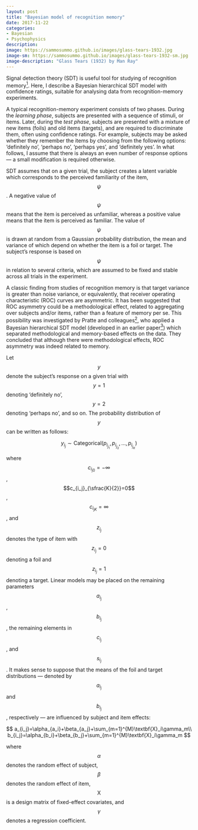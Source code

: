 ```yaml
---
layout: post
title: "Bayesian model of recognition memory"
date: 2017-11-22
categories:
- Bayesian
- Psychophysics
description:
image: https://sammosummo.github.io/images/glass-tears-1932.jpg
image-sm: https://sammosummo.github.io/images/glass-tears-1932-sm.jpg
image-description: "Glass Tears (1932) by Man Ray"
---
```

Signal detection theory (SDT) is useful tool for studying of recognition memory[<sup>1</sup>]. Here, I describe a Bayesian hierarchical SDT model with confidence ratings, suitable for analysing data from recognition-memory experiments.

[<sup>1</sup>]: https://www.ncbi.nlm.nih.gov/pubmed/4867890 "Kintsch, W. (1967). Memory and decision aspects of recognition learning. Psychological Review, 74(6), 496–504."

A typical recognition-memory experiment consists of two phases. During the *learning phase*, subjects are presented with a sequence of stimuli, or items. Later, during the *test phase*, subjects are presented with a mixture of new items (foils) and old items (targets), and are required to discriminate them, often using confidence ratings. For example, subjects may be asked whether they remember the items by choosing from the following options: ‘definitely no’, ‘perhaps no’, ‘perhaps yes’, and ‘definitely yes’. In what follows, I assume that there is always an even number of response options — a small modification is required otherwise.

SDT assumes that on a given trial, the subject creates a latent variable which corresponds to the perceived familiarity of the item, $$\psi$$. A negative value of $$\psi$$ means that the item is perceived as unfamiliar, whereas a positive value means that the item is perceived as familiar. The value of $$\psi$$ is drawn at random from a Gaussian probability distribution, the mean and variance of which depend on whether the item is a foil or target. The subject’s response is based on $$\psi$$ in relation to several criteria, which are assumed to be fixed and stable across all trials in the experiment.

A classic finding from studies of recognition memory is that target variance is greater than noise variance, or equivalently, that receiver operating characteristic (ROC) curves are asymmetric. It has been suggested that ROC asymmetry could be a methodological effect, related to aggregating over subjects and/or items, rather than a feature of memory per se. This possibility was investigated by Pratte and colleagues[<sup>2</sup>], who applied a Bayesian hierarchical SDT model (developed in an earlier paper[<sup>3</sup>]) which separated methodological and memory-based effects on the data. They concluded that although there were methodological effects, ROC asymmetry was indeed related to memory.

[<sup>2</sup>]: https://doi.org/10.1037/a0017682 "Pratte, M. S., Rouder, J. N., & Morey, R. D., (2010). Separating mnemonic process from participant and item effects in the assessment of ROC asymmetries. Journal of Experimental Psychology: Learning, Memory, and Cognition, 36(1), 224–232."

[<sup>3</sup>]: https://doi.org/10.1016/j.jmp.2008.02.001 "Morey, R. D., Pratte, M. S., & Rouder, J. N. (2008). Problematic effects of aggregation in zROC analysis and a hierarchical modeling solution. Journal of Mathematical Psychology, 52, 376–388."

Let $$y$$ denote the subject’s response on a given trial with $$y =1$$ denoting ‘definitely no’, $$y=2$$ denoting ‘perhaps no’, and so on. The probability distribution of $$y$$ can be written as follows: 

$$
y_{i_j}\sim\textrm{Categorical}\left(p_{i_{j_1}},p_{i_{j_2}},\dots{},p_{i_{j_K}}\right)
$$

where $$c_{i_j}_0=-\infty$$, $$c_{i_j}_{\sfrac{K}{2}}=0$$, $$c_{i_j}_K=\infty$$, and $$z_{i_j}$$ denotes the type of item with $$z_{i_j}=0$$ denoting a foil and $$z_{i_j}=1$$ denoting a target. Linear models may be placed on the remaining parameters $$a_{i_j}$$, $$b_{i_j}$$, the remaining elements in $$c_{i_j}$$, and $$s_{i_j}$$. It makes sense to suppose that the means of the foil and target distributions — denoted by $$a_{i_j}$$ and $$b_{i_j}$$, respectively — are influenced by subject and item effects:

$$
a_{i_j}=\alpha_{a_i}+\beta_{a_j}+\sum_{m=1}^{M}\textbf{X}_i\gamma_m\\
b_{i_j}=\alpha_{b_i}+\beta_{b_j}+\sum_{m=1}^{M}\textbf{X}_i\gamma_m
$$

where $$\alpha$$ denotes the random effect of subject, $$\beta$$ denotes the random effect of item, $$\textrm{X}$$ is a design matrix of fixed-effect covariates, and $$\gamma$$ denotes a regression coefficient.